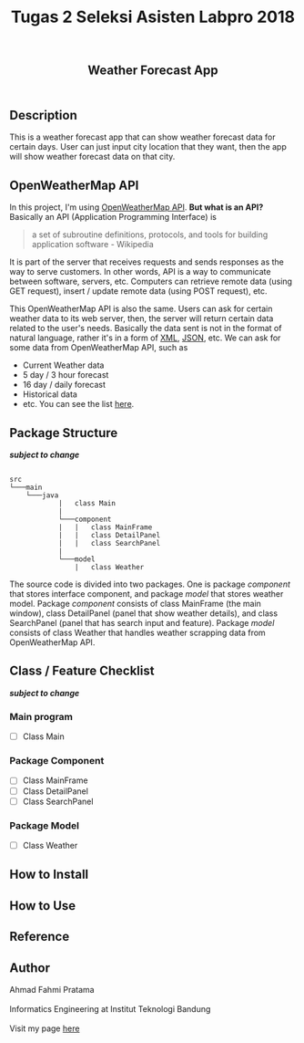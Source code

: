 <h1  align="center">    
   <br>Tugas 2 Seleksi Asisten Labpro 2018<br><br>  
</h1>  
  
<h2 align="center">  
   Weather Forecast App<br><br>  
</h2>  
  
## Description  
  
This is a weather forecast app that can show weather forecast data for certain days. User can just input city location that they want, then the app will show weather forecast data on that city.  
  
## OpenWeatherMap API

In this project, I'm using [OpenWeatherMap API](https://openweathermap.org/api). **But what is an API?**    
Basically an API (Application Programming Interface) is    
    
> a set of subroutine definitions, protocols, and tools for building application software - Wikipedia    

It is part of the server that receives requests and sends responses as the way to serve customers. In other words, API is a way to communicate between software, servers, etc. Computers can retrieve remote data (using GET request), insert / update remote data (using POST request), etc.

This OpenWeatherMap API is also the same. Users can ask for certain weather data to its web server, then, the server will return certain data related to the user's needs. Basically the data sent is not in the format of natural language, rather it's in a form of [XML](https://www.w3.org/XML/), [JSON](https://www.json.org/), etc. We can ask for some data from OpenWeatherMap API, such as    
- Current Weather data    
- 5 day / 3 hour forecast    
- 16 day / daily forecast    
- Historical data    
- etc. You can see the list [here](https://openweathermap.org/api).
    
## Package Structure
**_subject to change_**

```

src
└───main
	└───java
            |   class Main
            |
            └───component
            |   |   class MainFrame
            |   |   class DetailPanel
            |   |   class SearchPanel
            |
            └───model
                |   class Weather

```

The source code is divided into two packages. One is package _component_ that stores interface component, and package _model_ that stores weather model. Package _component_ consists of class MainFrame (the main window), class DetailPanel (panel that show weather details), and class SearchPanel (panel that has search input and feature). Package _model_ consists of class Weather that handles weather scrapping data from OpenWeatherMap API.

## Class / Feature Checklist
**_subject to change_**
### Main program  
 - [ ] Class Main
### Package Component
 - [ ] Class MainFrame
 - [ ] Class DetailPanel
 - [ ] Class SearchPanel
### Package Model
 - [ ] Class Weather
  
## How to Install  
  
  
## How to Use  
  
  
## Reference  
  
  
## Author    
Ahmad Fahmi Pratama <br>    
Informatics Engineering at Institut Teknologi Bandung <br>    
Visit my page [here](http://ahmadfahmi.me) <br>